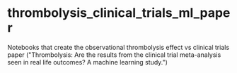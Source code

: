 # thrombolysis_clinical_trials_ml_paper
Notebooks that create the observational thrombolysis effect vs clinical trials paper ("Thrombolysis: Are the results from the clinical trial meta-analysis seen in real life outcomes? A machine learning study.")
